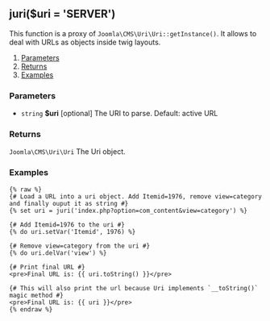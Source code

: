 ## juri($uri = 'SERVER')

This function is a proxy of `Joomla\CMS\Uri\Uri::getInstance()`. It allows to deal with URLs as objects inside twig layouts.  

1. [Parameters](#parameters)
1. [Returns](#returns)
2. [Examples](#examples)

### Parameters <a id="parameters"></a>

* `string`  **$uri**  [optional] The URI to parse. Default: active URL

### Returns <a id="returns"></a>

`Joomla\CMS\Uri\Uri`  The Uri object.

### Examples <a id="examples"></a>

```twig
{% raw %}
{# Load a URL into a uri object. Add Itemid=1976, remove view=category and finally ouput it as string #}
{% set uri = juri('index.php?option=com_content&view=category') %}

{# Add Itemid=1976 to the uri #}
{% do uri.setVar('Itemid', 1976) %}

{# Remove view=category from the uri #}
{% do uri.delVar('view') %}

{# Print final URL #}
<pre>Final URL is: {{ uri.toString() }}</pre>

{# This will also print the url because Uri implements `__toString()` magic method #}
<pre>Final URL is: {{ uri }}</pre>
{% endraw %}
```
